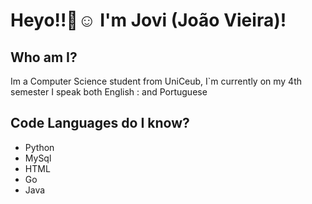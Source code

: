 
# Heyo!!👋☺️ I'm Jovi (João Vieira)! 

## Who am I?
Im a Computer Science student from UniCeub, I`m currently on my 4th semester
I speak both English : and Portuguese

## Code Languages do I know?
- Python
- MySql
- HTML
- Go
- Java

## 
<!--
**Joviviz/Joviviz** is a ✨ _special_ ✨ repository because its `README.md` (this file) appears on your GitHub profile.

Here are some ideas to get you started:

- 🔭 I’m currently working on ...
- 🌱 I’m currently learning ...
- 👯 I’m looking to collaborate on ...
- 🤔 I’m looking for help with ...
- 💬 Ask me about ...
- 📫 How to reach me: ...
- 😄 Pronouns: ...
- ⚡ Fun fact: ...
-->
